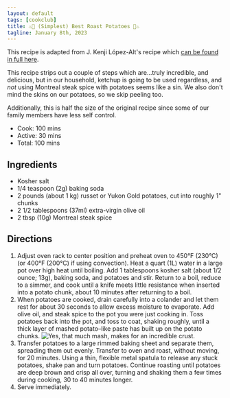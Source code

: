 ```yaml
---
layout: default
tags: [cookclub]
title: ♨️🥔 (Simplest) Best Roast Potatoes 🥔♨️
tagline: January 8th, 2023
---
```


This recipe is adapted from J. Kenji López-Alt's recipe which
[can be found in full here](https://www.seriouseats.com/the-best-roast-potatoes-ever-recipe).

This recipe strips out a couple of steps which are...truly incredible, and delicious, but in our household, ketchup is going to be used regardless, and _not_ using Montreal steak spice with potatoes seems like a sin. We also don't mind the skins on our potatoes, so we skip peeling too.

Additionally, this is half the size of the original recipe since some of our family members have less self control.

- Cook: 100 mins
- Active: 30 mins
- Total: 100 mins

## Ingredients

- Kosher salt
- 1/4 teaspoon (2g) baking soda
- 2 pounds (about 1 kg) russet or Yukon Gold potatoes, cut into roughly 1" chunks
- 2 1/2 tablespoons (37ml) extra-virgin olive oil
- 2 tbsp (10g) Montreal steak spice

## Directions

1. Adjust oven rack to center position and preheat oven to 450°F (230°C) (or 400°F (200°C) if using convection). Heat a quart (1L) water in a large pot over high heat until boiling. Add 1 tablespoons kosher salt (about 1/2 ounce; 13g), baking soda, and potatoes and stir. Return to a boil, reduce to a simmer, and cook until a knife meets little resistance when inserted into a potato chunk, about 10 minutes after returning to a boil.
2. When potatoes are cooked, drain carefully into a colander and let them rest for about 30 seconds to allow excess moisture to evaporate. Add olive oil, and steak spice to the pot you were just cooking in. Toss potatoes back into the pot, and toss to coat, shaking roughly, until a thick layer of mashed potato–like paste has built up on the potato chunks.
   <img
     src="https://www.seriouseats.com/thmb/XDt7yE9P67VAN9Jua6UFM4JzF4Q=/750x0/filters:no_upscale():max_bytes(150000):strip_icc():format(webp)/20211201-crispy-roasted-potatoes-vicky-wasik-35-475fe6f38f254845a9da228ec739fabe.jpg"
     alt="Yes, that much mash, makes for an incredible crust."
     title="Photo from Serious Eats"
   />
3. Transfer potatoes to a large rimmed baking sheet and separate them, spreading them out evenly. Transfer to oven and roast, without moving, for 20 minutes. Using a thin, flexible metal spatula to release any stuck potatoes, shake pan and turn potatoes. Continue roasting until potatoes are deep brown and crisp all over, turning and shaking them a few times during cooking, 30 to 40 minutes longer.
4. Serve immediately.

